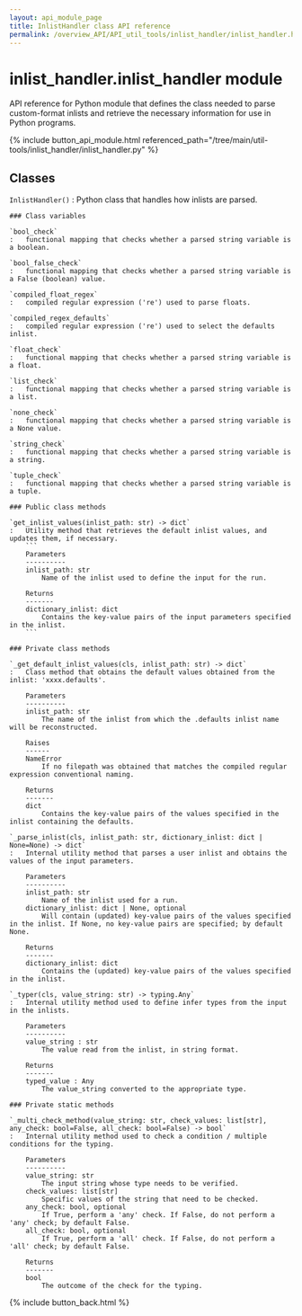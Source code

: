 ```yaml
---
layout: api_module_page
title: InlistHandler class API reference
permalink: /overview_API/API_util_tools/inlist_handler/inlist_handler.html
---
```


# inlist_handler.inlist_handler module

API reference for Python module that defines the class needed to parse custom-format inlists and retrieve the necessary information for use in Python programs.

{% include button_api_module.html referenced_path="/tree/main/util-tools/inlist_handler/inlist_handler.py" %}

## Classes

`InlistHandler()`
:   Python class that handles how inlists are parsed.

    ### Class variables

    `bool_check`
    :   functional mapping that checks whether a parsed string variable is a boolean.

    `bool_false_check`
    :   functional mapping that checks whether a parsed string variable is a False (boolean) value.

    `compiled_float_regex`
    :   compiled regular expression ('re') used to parse floats.

    `compiled_regex_defaults`
    :   compiled regular expression ('re') used to select the defaults inlist.

    `float_check`
    :   functional mapping that checks whether a parsed string variable is a float.

    `list_check`
    :   functional mapping that checks whether a parsed string variable is a list.

    `none_check`
    :   functional mapping that checks whether a parsed string variable is a None value.

    `string_check`
    :   functional mapping that checks whether a parsed string variable is a string.

    `tuple_check`
    :   functional mapping that checks whether a parsed string variable is a tuple.

    ### Public class methods

    `get_inlist_values(inlist_path: str) -> dict`
    :   Utility method that retrieves the default inlist values, and updates them, if necessary.
        ```
        Parameters
        ----------
        inlist_path: str
            Name of the inlist used to define the input for the run.
        
        Returns
        -------
        dictionary_inlist: dict
            Contains the key-value pairs of the input parameters specified in the inlist.
        ```

    ### Private class methods
    
    `_get_default_inlist_values(cls, inlist_path: str) -> dict`
    :   Class method that obtains the default values obtained from the inlist: 'xxxx.defaults'.

        Parameters
        ----------
        inlist_path: str
            The name of the inlist from which the .defaults inlist name will be reconstructed.

        Raises
        ------
        NameError
            If no filepath was obtained that matches the compiled regular expression conventional naming.

        Returns
        -------
        dict
            Contains the key-value pairs of the values specified in the inlist containing the defaults.
    
    `_parse_inlist(cls, inlist_path: str, dictionary_inlist: dict | None=None) -> dict`
    :   Internal utility method that parses a user inlist and obtains the values of the input parameters.

        Parameters
        ----------
        inlist_path: str
            Name of the inlist used for a run.
        dictionary_inlist: dict | None, optional
            Will contain (updated) key-value pairs of the values specified in the inlist. If None, no key-value pairs are specified; by default None.

        Returns
        -------
        dictionary_inlist: dict
            Contains the (updated) key-value pairs of the values specified in the inlist.

    `_typer(cls, value_string: str) -> typing.Any`
    :   Internal utility method used to define infer types from the input in the inlists.

        Parameters
        ----------
        value_string : str
            The value read from the inlist, in string format.

        Returns
        -------
        typed_value : Any
            The value_string converted to the appropriate type.

    ### Private static methods

    `_multi_check_method(value_string: str, check_values: list[str], any_check: bool=False, all_check: bool=False) -> bool`
    :   Internal utility method used to check a condition / multiple conditions for the typing.

        Parameters
        ----------
        value_string: str
            The input string whose type needs to be verified.
        check_values: list[str]
            Specific values of the string that need to be checked.
        any_check: bool, optional
            If True, perform a 'any' check. If False, do not perform a 'any' check; by default False.
        all_check: bool, optional
            If True, perform a 'all' check. If False, do not perform a 'all' check; by default False.

        Returns
        -------
        bool
            The outcome of the check for the typing.

{% include button_back.html %}
